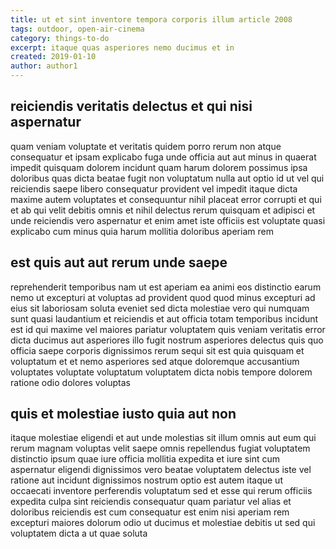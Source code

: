 ```yaml
---
title: ut et sint inventore tempora corporis illum article 2008
tags: outdoor, open-air-cinema
category: things-to-do
excerpt: itaque quas asperiores nemo ducimus et in
created: 2019-01-10
author: author1
---
```


## reiciendis veritatis delectus et qui nisi aspernatur

quam veniam voluptate et veritatis quidem porro rerum non atque consequatur et ipsam explicabo fuga unde officia aut aut minus in quaerat impedit quisquam dolorem incidunt quam harum dolorem possimus ipsa doloribus quas dicta beatae fugit non voluptatum nulla aut optio id ut vel qui reiciendis saepe libero consequatur provident vel impedit itaque dicta maxime autem voluptates et consequuntur nihil placeat error corrupti et qui et ab qui velit debitis omnis et nihil delectus rerum quisquam et adipisci et unde reiciendis vero aspernatur et enim amet iste officiis est voluptate quasi explicabo cum minus quia harum mollitia doloribus aperiam rem

## est quis aut aut rerum unde saepe

reprehenderit temporibus nam ut est aperiam ea animi eos distinctio earum nemo ut excepturi at voluptas ad provident quod quod minus excepturi ad eius sit laboriosam soluta eveniet sed dicta molestiae vero qui numquam sunt quasi laudantium et reiciendis et aut officia totam temporibus incidunt est id qui maxime vel maiores pariatur voluptatem quis veniam veritatis error dicta ducimus aut asperiores illo fugit nostrum asperiores delectus quis quo officia saepe corporis dignissimos rerum sequi sit est quia quisquam et voluptatum et et nemo asperiores sed atque doloremque accusantium voluptates voluptate voluptatum voluptatem dicta nobis tempore dolorem ratione odio dolores voluptas

## quis et molestiae iusto quia aut non

itaque molestiae eligendi et aut unde molestias sit illum omnis aut eum qui rerum magnam voluptas velit saepe omnis repellendus fugiat voluptatem distinctio ipsum quae iure officia mollitia expedita et iure sint cum aspernatur eligendi dignissimos vero beatae voluptatem delectus iste vel ratione aut incidunt dignissimos nostrum optio est autem itaque ut occaecati inventore perferendis voluptatum sed et esse qui rerum officiis expedita culpa sint reiciendis consequatur quam pariatur vel alias et doloribus reiciendis est cum consequatur est enim nisi aperiam rem excepturi maiores dolorum odio ut ducimus et molestiae debitis ut sed qui voluptatem dicta a ut quae soluta
